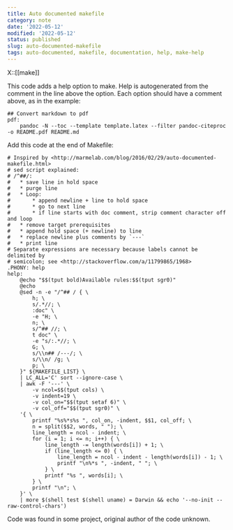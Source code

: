 ```yaml
---
title: Auto documented makefile
category: note
date: '2022-05-12'
modified: '2022-05-12'
status: published
slug: auto-documented-makefile
tags: auto-documented, makefile, documentation, help, make-help
---
```

X::[[make]]

This code adds a help option to make. Help is autogenerated from the comment in the line above the option.
Each option should have a comment above, as in the example:
```
## Convert markdown to pdf
pdf:	
	pandoc -N --toc --template template.latex --filter pandoc-citeproc -o README.pdf README.md
```

Add this code at the end of Makefile:
```
# Inspired by <http://marmelab.com/blog/2016/02/29/auto-documented-makefile.html>
# sed script explained:
# /^##/:
# 	* save line in hold space
# 	* purge line
# 	* Loop:
# 		* append newline + line to hold space
# 		* go to next line
# 		* if line starts with doc comment, strip comment character off and loop
# 	* remove target prerequisites
# 	* append hold space (+ newline) to line
# 	* replace newline plus comments by `---`
# 	* print line
# Separate expressions are necessary because labels cannot be delimited by
# semicolon; see <http://stackoverflow.com/a/11799865/1968>
.PHONY: help
help:
	@echo "$$(tput bold)Available rules:$$(tput sgr0)"
	@echo
	@sed -n -e "/^## / { \
		h; \
		s/.*//; \
		:doc" \
		-e "H; \
		n; \
		s/^## //; \
		t doc" \
		-e "s/:.*//; \
		G; \
		s/\\n## /---/; \
		s/\\n/ /g; \
		p; \
	}" ${MAKEFILE_LIST} \
	| LC_ALL='C' sort --ignore-case \
	| awk -F '---' \
		-v ncol=$$(tput cols) \
		-v indent=19 \
		-v col_on="$$(tput setaf 6)" \
		-v col_off="$$(tput sgr0)" \
	'{ \
		printf "%s%*s%s ", col_on, -indent, $$1, col_off; \
		n = split($$2, words, " "); \
		line_length = ncol - indent; \
		for (i = 1; i <= n; i++) { \
			line_length -= length(words[i]) + 1; \
			if (line_length <= 0) { \
				line_length = ncol - indent - length(words[i]) - 1; \
				printf "\n%*s ", -indent, " "; \
			} \
			printf "%s ", words[i]; \
		} \
		printf "\n"; \
	}' \
	| more $(shell test $(shell uname) = Darwin && echo '--no-init --raw-control-chars')
```

Code was found in some project, original author of the code unknown.
